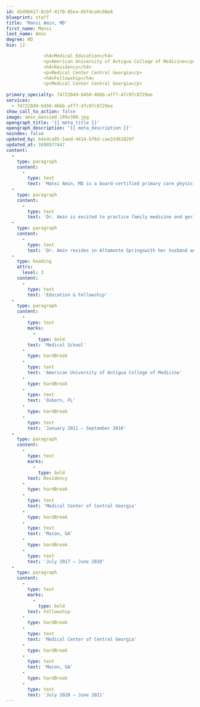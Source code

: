 ```yaml
---
id: d2d9b617-8cbf-4170-85ea-05f4ca8c08e8
blueprint: staff
title: 'Mansi Amin, MD'
first_name: Mansi
last_name: Amin
degree: MD
bio: |2-

              <h4>Medical Education</h4>
              <p>American University of Antigua College of Medicine</p>
              <h4>Residency</h4>
              <p>Medical Center Central Georgia</p>
              <h4>Fellowship</h4>
              <p>Medical Center Central Georgia</p>
          
primary_specialty: 74722849-6450-46bb-aff7-47c97c8729ee
services:
  - 74722849-6450-46bb-aff7-47c97c8729ee
show_call_to_action: false
image: amin_mansimd-199x300.jpg
opengraph_title: '{{ meta_title }}'
opengraph_description: '{{ meta_description }}'
noindex: false
updated_by: b4edca85-1aed-4414-b76d-caa31d61829f
updated_at: 1698977447
content:
  -
    type: paragraph
    content:
      -
        type: text
        text: 'Mansi Amin, MD is a board-certified primary care physician and geriatrician. Dr. Amin completed her residency in Family Medicine and a fellowship in Geriatrics at the Medical Center of Central Georgia, after obtaining a medical degree from American University of Antigua. She has attained certification in Integrative Medicine from the University of Arizona’s Center of Integrative Medicine (AZCIM) program.'
  -
    type: paragraph
    content:
      -
        type: text
        text: 'Dr. Amin is excited to practice family medicine and geriatric medicine in Deltona, and aims to provide preventive medicine for the West Volusia Community. Dr. Amin is fluent in English, Gujarati and Hindi.'
  -
    type: paragraph
    content:
      -
        type: text
        text: 'Dr. Amin resides in Altamonte Springswith her husband and daughter. She loves to spend time with family and friends and enjoys cooking, biking and other hobbies.'
  -
    type: heading
    attrs:
      level: 3
    content:
      -
        type: text
        text: 'Education & Fellowship'
  -
    type: paragraph
    content:
      -
        type: text
        marks:
          -
            type: bold
        text: 'Medical School'
      -
        type: hardBreak
      -
        type: text
        text: 'American University of Antigua College of Medicine'
      -
        type: hardBreak
      -
        type: text
        text: 'Osborn, FL'
      -
        type: hardBreak
      -
        type: text
        text: 'January 2011 – September 2016'
  -
    type: paragraph
    content:
      -
        type: text
        marks:
          -
            type: bold
        text: Residency
      -
        type: hardBreak
      -
        type: text
        text: 'Medical Center of Central Georgia'
      -
        type: hardBreak
      -
        type: text
        text: 'Macon, GA'
      -
        type: hardBreak
      -
        type: text
        text: 'July 2017 – June 2020'
  -
    type: paragraph
    content:
      -
        type: text
        marks:
          -
            type: bold
        text: Fellowship
      -
        type: hardBreak
      -
        type: text
        text: 'Medical Center of Central Georgia'
      -
        type: hardBreak
      -
        type: text
        text: 'Macon, GA'
      -
        type: hardBreak
      -
        type: text
        text: 'July 2020 – June 2021'
---
```

